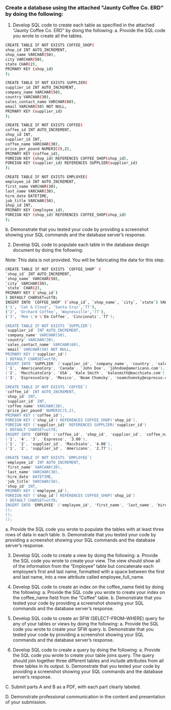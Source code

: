 ###  Create a database using the attached "Jaunty Coffee Co. ERD" by doing the following:

1.  Develop SQL code to create each table as specified in the attached “Jaunty Coffee Co. ERD” by doing the following:
a.  Provide the SQL code you wrote to create all the tables.

```sh
CREATE TABLE IF NOT EXISTS COFFEE_SHOP(
shop_id INT AUTO_INCREMENT,
shop_name VARCHAR(50),
city VARCHAR(50),
state CHAR(2),
PRIMARY KEY (shop_id)
);

CREATE TABLE IF NOT EXISTS SUPPLIER(
supplier_id INT AUTO_INCREMENT,
company_name VARCHAR(50),
country VARCHAR(30),
sales_contact_name VARCHAR(60),
email VARCHAR(50) NOT NULL,
PRIMARY KEY (supplier_id)
);

CREATE TABLE IF NOT EXISTS COFFEE(
coffee_id INT AUTO_INCREMENT,
shop_id INT,
supplier_id INT,
coffee_name VARCHAR(30),
price_per_pound NUMERIC(5,2),
PRIMARY KEY (coffee_id),
FOREIGN KEY (shop_id) REFERENCES COFFEE_SHOP(shop_id),
FOREIGN KEY (supplier_id) REFERENCES SUPPLIER(supplier_id)
);

CREATE TABLE IF NOT EXISTS EMPLOYEE(
employee_id INT AUTO_INCREMENT,
first_name VARCHAR(30),
last_name VARCHAR(30),
hire_date DATETIME,
job_title VARCHAR(50),
shop_id INT,
PRIMARY KEY (employee_id),
FOREIGN KEY (shop_id) REFERENCES COFFEE_SHOP(shop_id)
);
```
b.  Demonstrate that you tested your code by providing a screenshot showing your SQL commands and the database server’s response.


2.  Develop SQL code to populate each table in the database design document by doing the following:
 
Note: This data is not provided. You will be fabricating the data for this step.

```sh
CREATE TABLE IF NOT EXISTS `COFFEE_SHOP` (
`shop_id` INT AUTO_INCREMENT,
`shop_name` VARCHAR(50),
`city` VARCHAR(50),
`state` CHAR(2),
PRIMARY KEY (`shop_id`)
) DEFAULT CHARSET=utf8;
INSERT INTO `COFFEE_SHOP` (`shop_id`, `shop_name`, `city`, `state`) VALUES
('1', 'Cat & Cloud', 'Santa Cruz','77'),
('2', 'Orchard Coffee', 'Waynesville','77'),
('3', 'Mom \'n \'Em Coffee', 'Cincinnati','77');

CREATE TABLE IF NOT EXISTS `SUPPLIER`(
'supplier_id' INT AUTO_INCREMENT,
'company_name' VARCHAR(50),
'country' VARCHAR(30),
'sales_contact_name' VARCHAR(60),
'email' VARCHAR(50) NOT NULL,
PRIMARY KEY ('supplier_id')
) DEFAULT CHARSET=utf8;
INSERT INTO 'SUPPLIER' ('supplier_id', 'company_name', 'country', 'sales_contact_name', 'email') VALUES
('1', 'AmericanoCorp', 'Canada', 'John Doe', 'johndoe@americano.com'),
('2', 'MacchiatoCorp', 'USA', 'Kale Smith', 'kalesmith@macchiato.com'),
('3', 'EspressoCorp', 'Mexico', 'Noam Chomsky', 'noamchomsky@espresso.com');

CREATE TABLE IF NOT EXISTS `COFFEE`(
'coffee_id' INT AUTO_INCREMENT,
'shop_id' INT,
'supplier_id' INT,
'coffee_name' VARCHAR(30),
'price_per_pound' NUMERIC(5,2),
PRIMARY KEY ('coffee_id'),
FOREIGN KEY ('shop_id') REFERENCES COFFEE_SHOP('shop_id'),
FOREIGN KEY ('supplier_id)' REFERENCES SUPPLIER('supplier_id')
) DEFAULT CHARSET=utf8;
INSERT INTO 'COFFEE' ('coffee_id', 'shop_id', 'supplier_id', 'coffee_name', 'price_per_pound') VALUES
('1', '4', '3', 'Espresso', '3.00'),
('1', '2', 'supplier_id', 'Macchiato', '4.00'),
('1', '2', 'supplier_id', 'Americano', '2.77');

CREATE TABLE IF NOT EXISTS `EMPLOYEE`(
'employee_id' INT AUTO_INCREMENT,
'first_name' VARCHAR(30),
'last_name' VARCHAR(30),
'hire_date' DATETIME,
'job_title' VARCHAR(50),
'shop_id' INT,
PRIMARY KEY ('employee_id'),
FOREIGN KEY ('shop_id') REFERENCES COFFEE_SHOP('shop_id')
) DEFAULT CHARSET=utf8;
INSERT INTO 'EMPLOYEE' ('employee_id', 'first_name', 'last_name', 'hire_date', 'job_title', 'shop_id') VALUES
();
();
();
```
 
a.  Provide the SQL code you wrote to populate the tables with at least three rows of data in each table.
b.  Demonstrate that you tested your code by providing a screenshot showing your SQL commands and the database server’s response.


3.  Develop SQL code to create a view by doing the following: 
a.  Provide the SQL code you wrote to create your view. The view should show all of the information from the “Employee” table but
concatenate each employee’s first and last name, formatted with a space between the first and last name, into a new attribute called employee_full_name.

4.  Develop SQL code to create an index on the coffee_name field by doing the following:
a.  Provide the SQL code you wrote to create your index on the coffee_name field from the “Coffee” table.
b.  Demonstrate that you tested your code by providing a screenshot showing your SQL commands and the database server’s response.
5.  Develop SQL code to create an SFW (SELECT–FROM–WHERE) query for any of your tables or views by doing the following: 
a.  Provide the SQL code you wrote to create your SFW query.
b.  Demonstrate that you tested your code by providing a screenshot showing your SQL commands and the database server’s response.
6.  Develop SQL code to create a query by doing the following:
a.  Provide the SQL code you wrote to create your table joins query. The query should join together three different tables and include
attributes from all three tables in its output.
b.  Demonstrate that you tested your code by providing a screenshot showing your SQL commands and the database server’s response.
 
C.  Submit parts A and B as a PDF, with each part clearly labeled.
 
D.  Demonstrate professional communication in the content and presentation of your submission.